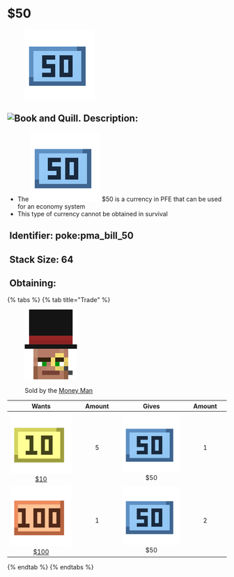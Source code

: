 # $50

<figure><img src="https://github.com/ItsMePok/PFE/blob/wikiAssets/wikiMain/pma_bill_50.png?raw=true" alt=""><figcaption></figcaption></figure>

## <img src="https://minecraft.wiki/images/Book_and_Quill_JE2_BE2.png?2128f" alt="Book and Quill." data-size="line"> Description: <a href="#description" id="description"></a>

* The <img src="https://github.com/ItsMePok/PFE/blob/wikiAssets/wikiMain/pma_bill_50.png?raw=true" alt="$50." data-size="line"> $50 is a currency in PFE that can be used for an economy system
* This type of currency cannot be obtained in survival

## <img src="https://minecraft.wiki/images/Name_Tag_JE2_BE2.png?cbdc1" alt="" data-size="line"> Identifier: **poke:**&#x70;ma\_bill\_50 <a href="#identifier" id="identifier"></a>

## <img src="https://minecraft.wiki/images/Light_Gray_Bundle_JE1_BE1.png?b552e" alt="" data-size="line"> Stack Size: 64 <a href="#stack-size" id="stack-size"></a>

## <img src="https://minecraft.wiki/images/thumb/Crafting_Table_JE4_BE3.png/150px-Crafting_Table_JE4_BE3.png?5767f" alt="" data-size="line"> Obtaining: <a href="#obtaining" id="obtaining"></a>

{% tabs %}
{% tab title="Trade" %}
<figure><img src="https://github.com/ItsMePok/PFE/blob/wikiAssets/entity_icon/money_man.png?raw=true" alt=""><figcaption><p>Sold by the <a href="../../../mobs/traders/money-man.md">Money Man</a></p></figcaption></figure>

<table data-full-width="false"><thead><tr><th align="center">Wants</th><th width="88" align="center">Amount</th><th align="center">Gives</th><th width="85" align="center">Amount</th></tr></thead><tbody><tr><td align="center"><img src="https://github.com/ItsMePok/PFE/blob/wikiAssets/wikiMain/pma_bill_10.png?raw=true" alt="$10." data-size="line"> <a href="../old-money/usd5.md">$10</a></td><td align="center">5</td><td align="center"><img src="https://github.com/ItsMePok/PFE/blob/wikiAssets/wikiMain/pma_bill_50.png?raw=true" alt="$50." data-size="line"> $50</td><td align="center">1</td></tr><tr><td align="center"><img src="https://github.com/ItsMePok/PFE/blob/wikiAssets/wikiMain/pma_bill_100.png?raw=true" alt="$100." data-size="line"> <a href="usd100.md">$100</a></td><td align="center">1</td><td align="center"><img src="https://github.com/ItsMePok/PFE/blob/wikiAssets/wikiMain/pma_bill_50.png?raw=true" alt="$50." data-size="line"> $50</td><td align="center">2</td></tr></tbody></table>
{% endtab %}
{% endtabs %}

